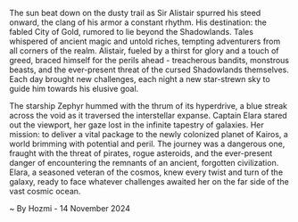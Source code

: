 
The sun beat down on the dusty trail as Sir Alistair spurred his steed onward, the clang of his armor a constant rhythm. His destination: the fabled City of Gold, rumored to lie beyond the Shadowlands. Tales whispered of ancient magic and untold riches, tempting adventurers from all corners of the realm.  Alistair, fueled by a thirst for glory and a touch of greed, braced himself for the perils ahead - treacherous bandits, monstrous beasts, and the ever-present threat of the cursed Shadowlands themselves. Each day brought new challenges, each night a new star-strewn sky to guide him towards his elusive goal.

The starship Zephyr hummed with the thrum of its hyperdrive, a blue streak across the void as it traversed the interstellar expanse. Captain Elara stared out the viewport, her gaze lost in the infinite tapestry of galaxies. Her mission: to deliver a vital package to the newly colonized planet of Kairos, a world brimming with potential and peril.  The journey was a dangerous one, fraught with the threat of pirates, rogue asteroids, and the ever-present danger of encountering the remnants of an ancient, forgotten civilization. Elara, a seasoned veteran of the cosmos, knew every twist and turn of the galaxy, ready to face whatever challenges awaited her on the far side of the vast cosmic ocean. 

~ By Hozmi - 14 November 2024
